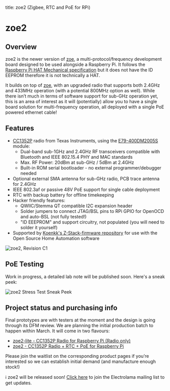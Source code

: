 title: zoe2 (Zigbee, RTC and PoE for RPi)

# zoe2

## Overview

zoe2 is the newer version of [zoe](/projects/zoe), a multi-protocol/frequency development board designed to be used alongside a Raspberry Pi. It follows the [Raspberry Pi HAT Mechanical specification](https://github.com/raspberrypi/hats) but it does not have the ID EEPROM therefore it is not technically a HAT.

It builds on top of [zoe](/projects/zoe2/), with an upgraded radio that supports both 2.4GHz and 433MHz operation (with a potential 800MHz option as well). While there isn’t much in terms of software support for sub-GHz operation yet, this is an area of interest as it will (potentially) allow you to have a single board solution for multi-frequency operation, all deployed with a single PoE powered ethernet cable!

## Features

  - [CC1352P](https://www.ti.com/product/CC1352P) radio from Texas Instruments, using the [E79-400DM2005S](https://www.ebyte.com/en/product-view-news.aspx?id=766) module:
    - Dual-band sub-1GHz and 2.4GHz RF transceivers compatible with Bluetooth and IEEE 802.15.4 PHY and MAC standards
    - Max. RF Power: 20dBm at sub-GHz / 5dBm at 2.4GHz
    - Built-in ROM serial bootloader - no external programmer/debugger needed
  - Optional external SMA antenna for sub-GHz radio, PCB trace antenna for 2.4GHz
  - IEEE 802.3af or passive 48V PoE support for single cable deployment
  - RTC with backup battery for offline timekeeping 
  - Hacker friendly features:
    - QWIIC/Stemma QT compatible I2C expansion header
    - Solder jumpers to connect JTAG/BSL pins to RPi GPIO for OpenOCD and auto-BSL (not fully tested!)
    - "ID EEEPROM" and support circuitry, not populated (you will need to solder it yourself)
  - Supported by [Koenkk's Z-Stack-firmware repository](https://github.com/Koenkk/Z-Stack-firmware) for use with the Open Source Home Automation software

![zoe2, Revision C1](/_assets/zoe2-pi.jpg)

## PoE Testing

Work in progress, a detailed lab note will be published soon. Here's a sneak peek:

![zoe2 Stress Test Sneak Peek](/_assets/zoe2-stress-test-initial.png)

## Project status and purchasing info

Final prototypes are with testers at the moment and the design is going through its DFM review. We are planning the initial production batch to happen within March. It will come in two flavours:

  - [zoe2-lite - CC1352P Radio for Raspberry Pi (Radio only)](https://shop.electrolama.com/collections/raspberry-pi-addons/products/zoe2-cc1352p-radio-for-raspberry-pi?variant=37646452883617)
  - [zoe2 - CC1352P Radio + RTC + PoE for Raspberry Pi](https://shop.electrolama.com/collections/raspberry-pi-addons/products/zoe2-cc1352p-radio-rtc-poe-for-raspberry-pi?variant=37646454161569)

Please join the waitlist on the corresponding product pages if you’re interested so we can establish initial demand (and manufacture enough stock!)

<p class="info">ℹ️ zoe2 will be released soon! <a href="/list">Click here</a> to join the Electrolama mailing list to get updates.</p>


